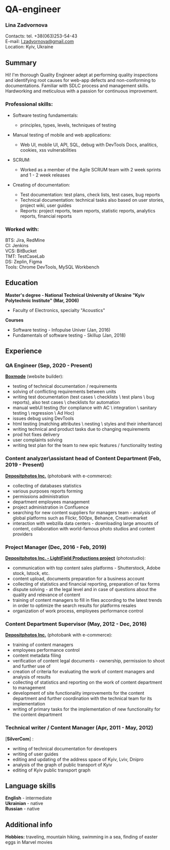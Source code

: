 # QA-engineer
### Lina Zadvornova
Contacts: tel. +38(063)253-54-43  
E-mail: l.zadvornova@gmail.com  
Location: Kyiv, Ukraine  

## Summary
Hi! I'm thorough Quality Engineer adept at performing quality inspections and identifying root causes
for web-app defects and non-conforming to documentations. Familiar with SDLC process and management skills.
Hardworking and meticulous with a passion for continuous improvement.

### Professional skills: 
* Software testing fundamentals: 
  * principles, types, levels, techniques of testing
* Manual testing of mobile and web applications:
  * Web UI, mobile UI, API, SQL, debug with DevTools Docs, analitics, cookies, xss vulnerabilities
* SCRUM:
  * Worked as a member of the Agile SCRUM team with 2 week sprints and 1 - 2 week releases
  
* Creating of documentation:
  * Test documentation: test plans, check lists, test cases, bug reports
  * Technical documentation: technical tasks also based on user stories, project wiki, user guides
  * Reports: project reports, team reports, statistic reports, analytics reports, financial reports

### Worked with: 
BTS: Jira, RedMine  
CI: Jenkins  
VCS: BitBucket  
TMT: TestCaseLab  
DS: Zeplin, Figma  
Tools: Chrome DevTools, MySQL Workbench

## Education
**Master's degree - National Technical University of Ukraine "Kyiv Polytechnic Institute" (Mar, 2006)**
* Faculty of Electronics, specialty "Acoustics"

**Courses**
* Software testing - Infopulse Univer (Jan, 2016)
* Fundamentals of software testing - Skillup (Jan, 2018)

## Experience
### QA Engineer (Sep, 2020 - Present)  
[**Boxmode**](https://boxmode.com) (website builder):

  * testing of technical documentation / requirements
  * solving of conflicting requirements between units
  * writing test documentation (test cases \ checklists \ test plans \ bug reports), also test cases \ checklists for automation
  * manual webUI testing (for compliance with AC \ integration \ sanitary testing \ regression \ Ad Hoc)
  * issues debug using DevTools
  * html testing (matching attributes \ nesting \ styles and their inheritance)
  * writing technical and product tasks due to changing requirements
  * prod hot fixes delivery
  * user complaints solving
  * writing test plan for the team to new epic features / functionality testing

### Content analyzer\assistant head of Content Department (Feb, 2019 - Present)  
[**Depositphotos Inc.**](https://depositphotos.com) (photobank with e-commerce):

  * collecting of databases statistics 
  * various purposes reports forming 
  * permissions administration 
  * department employees management
  * project administration in Confluence
  * searching for new content suppliers for managers team - analysis of global platforms such as Flickr, 500px, Behance, Creativemarket
  * interaction with webzilla data centers - downloading large amounts of content, collaboration with world-famous photo studios and content providers

### Project Manager (Dec, 2016 - Feb, 2019)  
[**Depositphotos Inc. - LightField Productions project**](https://lightfieldstudios.net/) (photostudio):

  * communication with top content sales platforms - Shutterstock, Adobe stock, Istock, etc.
  * content upload, documents preparation for a business account
  * collecting of statistics and financial reporting, preparation of tax forms
  * dispute solving - at the legal level and in case of questions about the quality and relevance of content
  * training of content managers to fill in files according to the latest trends in order to optimize the search results for platforms resales
  * organization of  work process, employees performance control

### Content Department Supervisor (May, 2012 - Dec, 2016)  
[**Depositphotos Inc.**](https://depositphotos.com) (photobank with e-commerce):

  * training of content managers
  * employees performance control
  * content metadata filing
  * verification of content legal documents - ownership, permission to shoot and further use of
  * creation of criteria for evaluating the work of content managers and analysis of results
  * collecting of statistics and reporting on the work of content department to management
  * development of site functionality improvements for the content department and further coordination with the technical team for its implementation
  * writing of primary tasks for the implementation of new functionality for the content department

### Technical writer / Content Manager (Apr, 2011 - May, 2012)  
[**SilverCom**] :

  * writing of technical documentation for developers
  * writing of user guides
  * editing and updating of the address space of Kyiv, Lviv, Dnipro
  * analysis of the graph of public transport of Kyiv
  * editing of Kyiv public transport graph


## Language skills
**English** - intermediate  
**Ukrainian** - native  
**Russian** - native  

## Additional info
**Hobbies:** traveling, mountain hiking, swimming in a sea, finding of easter eggs in Marvel movies  
